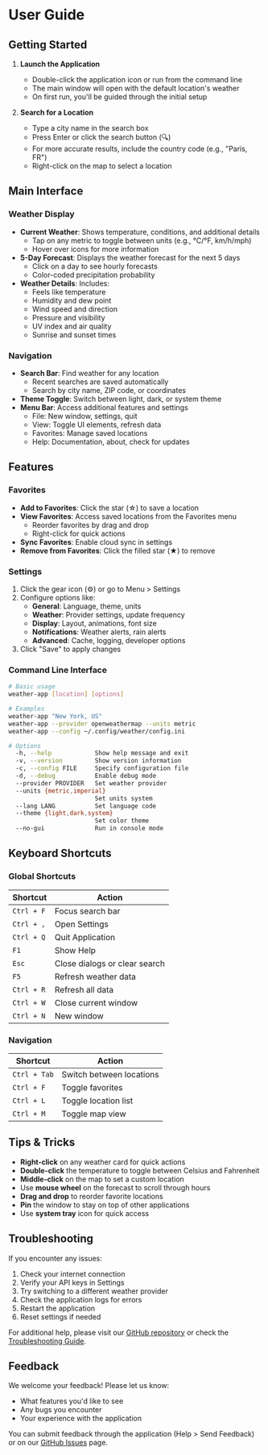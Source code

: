 # User Guide

## Getting Started

1. **Launch the Application**
   - Double-click the application icon or run from the command line
   - The main window will open with the default location's weather
   - On first run, you'll be guided through the initial setup

2. **Search for a Location**
   - Type a city name in the search box
   - Press Enter or click the search button (🔍)
   - For more accurate results, include the country code (e.g., "Paris, FR")
   - Right-click on the map to select a location

## Main Interface

### Weather Display
- **Current Weather**: Shows temperature, conditions, and additional details
  - Tap on any metric to toggle between units (e.g., °C/°F, km/h/mph)
  - Hover over icons for more information
- **5-Day Forecast**: Displays the weather forecast for the next 5 days
  - Click on a day to see hourly forecasts
  - Color-coded precipitation probability
- **Weather Details**: Includes:
  - Feels like temperature
  - Humidity and dew point
  - Wind speed and direction
  - Pressure and visibility
  - UV index and air quality
  - Sunrise and sunset times

### Navigation
- **Search Bar**: Find weather for any location
  - Recent searches are saved automatically
  - Search by city name, ZIP code, or coordinates
- **Theme Toggle**: Switch between light, dark, or system theme
- **Menu Bar**: Access additional features and settings
  - File: New window, settings, quit
  - View: Toggle UI elements, refresh data
  - Favorites: Manage saved locations
  - Help: Documentation, about, check for updates

## Features

### Favorites
- **Add to Favorites**: Click the star (☆) to save a location
- **View Favorites**: Access saved locations from the Favorites menu
  - Reorder favorites by drag and drop
  - Right-click for quick actions
- **Sync Favorites**: Enable cloud sync in settings
- **Remove from Favorites**: Click the filled star (★) to remove

### Settings
1. Click the gear icon (⚙️) or go to Menu > Settings
2. Configure options like:
   - **General**: Language, theme, units
   - **Weather**: Provider settings, update frequency
   - **Display**: Layout, animations, font size
   - **Notifications**: Weather alerts, rain alerts
   - **Advanced**: Cache, logging, developer options
3. Click "Save" to apply changes

### Command Line Interface

```bash
# Basic usage
weather-app [location] [options]

# Examples
weather-app "New York, US"
weather-app --provider openweathermap --units metric
weather-app --config ~/.config/weather/config.ini

# Options
  -h, --help            Show help message and exit
  -v, --version         Show version information
  -c, --config FILE     Specify configuration file
  -d, --debug           Enable debug mode
  --provider PROVIDER   Set weather provider
  --units {metric,imperial}
                        Set units system
  --lang LANG           Set language code
  --theme {light,dark,system}
                        Set color theme
  --no-gui              Run in console mode
```

## Keyboard Shortcuts

### Global Shortcuts
| Shortcut | Action |
|----------|--------|
| `Ctrl + F` | Focus search bar |
| `Ctrl + ,` | Open Settings |
| `Ctrl + Q` | Quit Application |
| `F1` | Show Help |
| `Esc` | Close dialogs or clear search |
| `F5` | Refresh weather data |
| `Ctrl + R` | Refresh all data |
| `Ctrl + W` | Close current window |
| `Ctrl + N` | New window |

### Navigation
| Shortcut | Action |
|----------|--------|
| `Ctrl + Tab` | Switch between locations |
| `Ctrl + F` | Toggle favorites |
| `Ctrl + L` | Toggle location list |
| `Ctrl + M` | Toggle map view |

## Tips & Tricks

- **Right-click** on any weather card for quick actions
- **Double-click** the temperature to toggle between Celsius and Fahrenheit
- **Middle-click** on the map to set a custom location
- Use **mouse wheel** on the forecast to scroll through hours
- **Drag and drop** to reorder favorite locations
- **Pin** the window to stay on top of other applications
- Use **system tray** icon for quick access

## Troubleshooting

If you encounter any issues:
1. Check your internet connection
2. Verify your API keys in Settings
3. Try switching to a different weather provider
4. Check the application logs for errors
5. Restart the application
6. Reset settings if needed

For additional help, please visit our [GitHub repository](https://github.com/Nsfr750/weather) or check the [Troubleshooting Guide](troubleshooting.md).

## Feedback

We welcome your feedback! Please let us know:
- What features you'd like to see
- Any bugs you encounter
- Your experience with the application

You can submit feedback through the application (Help > Send Feedback) or on our [GitHub Issues](https://github.com/Nsfr750/weather/issues) page.
